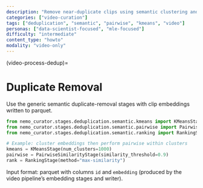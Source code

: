```yaml
---
description: "Remove near-duplicate clips using semantic clustering and pairwise similarity"
categories: ["video-curation"]
tags: ["deduplication", "semantic", "pairwise", "kmeans", "video"]
personas: ["data-scientist-focused", "mle-focused"]
difficulty: "intermediate"
content_type: "howto"
modality: "video-only"
---
```


(video-process-dedup)=
# Duplicate Removal

Use the generic semantic duplicate-removal stages with clip embeddings written to parquet.

```python
from nemo_curator.stages.deduplication.semantic.kmeans import KMeansStage
from nemo_curator.stages.deduplication.semantic.pairwise import PairwiseSimilarityStage
from nemo_curator.stages.deduplication.semantic.ranking import RankingStage

# Example: cluster embeddings then perform pairwise within clusters
kmeans = KMeansStage(num_clusters=1000)
pairwise = PairwiseSimilarityStage(similarity_threshold=0.9)
rank = RankingStage(method="max-similarity")
```

Input format: parquet with columns `id` and `embedding` (produced by the video pipeline’s embedding stages and writer).

<!-- end -->
